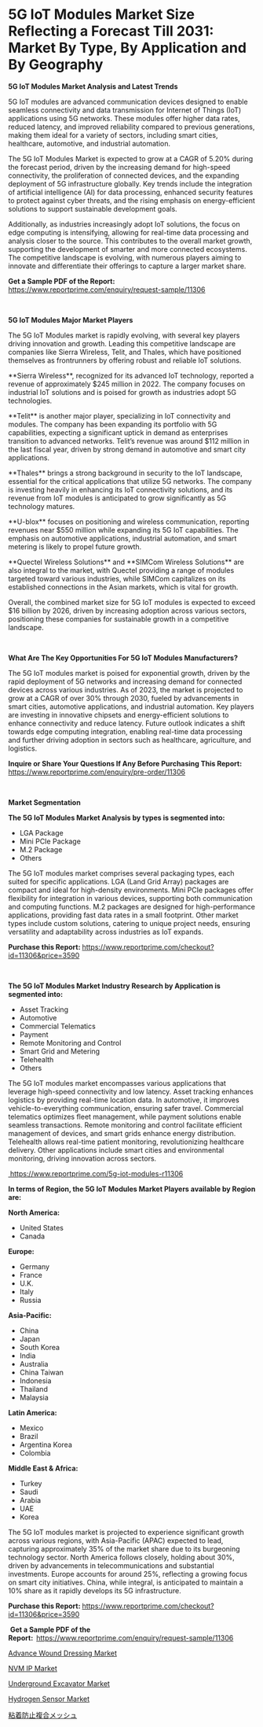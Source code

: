<p><h1>5G IoT Modules Market Size Reflecting a Forecast Till 2031: Market By Type, By Application and By Geography</h1></p><p><strong>5G IoT Modules Market Analysis and Latest Trends</strong></p>
<p><p>5G IoT modules are advanced communication devices designed to enable seamless connectivity and data transmission for Internet of Things (IoT) applications using 5G networks. These modules offer higher data rates, reduced latency, and improved reliability compared to previous generations, making them ideal for a variety of sectors, including smart cities, healthcare, automotive, and industrial automation.</p><p>The 5G IoT Modules Market is expected to grow at a CAGR of 5.20% during the forecast period, driven by the increasing demand for high-speed connectivity, the proliferation of connected devices, and the expanding deployment of 5G infrastructure globally. Key trends include the integration of artificial intelligence (AI) for data processing, enhanced security features to protect against cyber threats, and the rising emphasis on energy-efficient solutions to support sustainable development goals.</p><p>Additionally, as industries increasingly adopt IoT solutions, the focus on edge computing is intensifying, allowing for real-time data processing and analysis closer to the source. This contributes to the overall market growth, supporting the development of smarter and more connected ecosystems. The competitive landscape is evolving, with numerous players aiming to innovate and differentiate their offerings to capture a larger market share.</p></p>
<p><strong>Get a Sample PDF of the Report:&nbsp;</strong> <a href="https://www.reportprime.com/enquiry/request-sample/11306">https://www.reportprime.com/enquiry/request-sample/11306</a></p>
<p>&nbsp;</p>
<p><strong>5G IoT Modules Major Market Players</strong></p>
<p><p>The 5G IoT Modules market is rapidly evolving, with several key players driving innovation and growth. Leading this competitive landscape are companies like Sierra Wireless, Telit, and Thales, which have positioned themselves as frontrunners by offering robust and reliable IoT solutions.</p><p>**Sierra Wireless**, recognized for its advanced IoT technology, reported a revenue of approximately $245 million in 2022. The company focuses on industrial IoT solutions and is poised for growth as industries adopt 5G technologies.</p><p>**Telit** is another major player, specializing in IoT connectivity and modules. The company has been expanding its portfolio with 5G capabilities, expecting a significant uptick in demand as enterprises transition to advanced networks. Telit’s revenue was around $112 million in the last fiscal year, driven by strong demand in automotive and smart city applications.</p><p>**Thales** brings a strong background in security to the IoT landscape, essential for the critical applications that utilize 5G networks. The company is investing heavily in enhancing its IoT connectivity solutions, and its revenue from IoT modules is anticipated to grow significantly as 5G technology matures.</p><p>**U-blox** focuses on positioning and wireless communication, reporting revenues near $550 million while expanding its 5G IoT capabilities. The emphasis on automotive applications, industrial automation, and smart metering is likely to propel future growth.</p><p>**Quectel Wireless Solutions** and **SIMCom Wireless Solutions** are also integral to the market, with Quectel providing a range of modules targeted toward various industries, while SIMCom capitalizes on its established connections in the Asian markets, which is vital for growth.</p><p>Overall, the combined market size for 5G IoT modules is expected to exceed $16 billion by 2026, driven by increasing adoption across various sectors, positioning these companies for sustainable growth in a competitive landscape.</p></p>
<p>&nbsp;</p>
<p><strong>What Are The Key Opportunities For 5G IoT Modules Manufacturers?</strong></p>
<p><p>The 5G IoT modules market is poised for exponential growth, driven by the rapid deployment of 5G networks and increasing demand for connected devices across various industries. As of 2023, the market is projected to grow at a CAGR of over 30% through 2030, fueled by advancements in smart cities, automotive applications, and industrial automation. Key players are investing in innovative chipsets and energy-efficient solutions to enhance connectivity and reduce latency. Future outlook indicates a shift towards edge computing integration, enabling real-time data processing and further driving adoption in sectors such as healthcare, agriculture, and logistics.</p></p>
<p><strong>Inquire or Share Your Questions If Any Before Purchasing This Report:</strong> <a href="https://www.reportprime.com/enquiry/pre-order/11306">https://www.reportprime.com/enquiry/pre-order/11306</a></p>
<p>&nbsp;</p>
<p><strong>Market Segmentation</strong></p>
<p><strong>The 5G IoT Modules Market Analysis by types is segmented into:</strong></p>
<p><ul><li>LGA Package</li><li>Mini PCIe Package</li><li>M.2 Package</li><li>Others</li></ul></p>
<p><p>The 5G IoT modules market comprises several packaging types, each suited for specific applications. LGA (Land Grid Array) packages are compact and ideal for high-density environments. Mini PCIe packages offer flexibility for integration in various devices, supporting both communication and computing functions. M.2 packages are designed for high-performance applications, providing fast data rates in a small footprint. Other market types include custom solutions, catering to unique project needs, ensuring versatility and adaptability across industries as IoT expands.</p></p>
<p><strong>Purchase this Report:&nbsp;</strong><a href="https://www.reportprime.com/checkout?id=11306&price=3590">https://www.reportprime.com/checkout?id=11306&price=3590</a></p>
<p>&nbsp;</p>
<p><strong>The 5G IoT Modules Market Industry Research by Application is segmented into:</strong></p>
<p><ul><li>Asset Tracking</li><li>Automotive</li><li>Commercial Telematics</li><li>Payment</li><li>Remote Monitoring and Control</li><li>Smart Grid and Metering</li><li>Telehealth</li><li>Others</li></ul></p>
<p><p>The 5G IoT modules market encompasses various applications that leverage high-speed connectivity and low latency. Asset tracking enhances logistics by providing real-time location data. In automotive, it improves vehicle-to-everything communication, ensuring safer travel. Commercial telematics optimizes fleet management, while payment solutions enable seamless transactions. Remote monitoring and control facilitate efficient management of devices, and smart grids enhance energy distribution. Telehealth allows real-time patient monitoring, revolutionizing healthcare delivery. Other applications include smart cities and environmental monitoring, driving innovation across sectors.</p></p>
<p><a href="https://www.reportprime.com/5g-iot-modules-r11306">&nbsp;https://www.reportprime.com/5g-iot-modules-r11306</a></p>
<p><strong>In terms of Region, the 5G IoT Modules Market Players available by Region are:</strong></p>
<p>
    <p> <strong> North America: </strong>
        <ul>
            <li>United States</li>
            <li>Canada</li>
        </ul>
        </p> 
    <p> <strong> Europe: </strong>
        <ul>
            <li>Germany</li>
            <li>France</li>
            <li>U.K.</li>
            <li>Italy</li>
            <li>Russia</li>
        </ul>
        </p> 
    <p> <strong> Asia-Pacific: </strong>
        <ul>
            <li>China</li>
            <li>Japan</li>
            <li>South Korea</li>
            <li>India</li>
            <li>Australia</li>
            <li>China Taiwan</li>
            <li>Indonesia</li>
            <li>Thailand</li>
            <li>Malaysia</li>
        </ul>
        </p> 
    <p> <strong> Latin America: </strong>
        <ul>
            <li>Mexico</li>
            <li>Brazil</li>
            <li>Argentina Korea</li>
            <li>Colombia</li>
        </ul>
        </p> 
    <p> <strong> Middle East & Africa: </strong>
        <ul>
            <li>Turkey</li>
            <li>Saudi</li>
            <li>Arabia</li>
            <li>UAE</li>
            <li>Korea</li>
        </ul>
    </p>
    </p>
<p><p>The 5G IoT modules market is projected to experience significant growth across various regions, with Asia-Pacific (APAC) expected to lead, capturing approximately 35% of the market share due to its burgeoning technology sector. North America follows closely, holding about 30%, driven by advancements in telecommunications and substantial investments. Europe accounts for around 25%, reflecting a growing focus on smart city initiatives. China, while integral, is anticipated to maintain a 10% share as it rapidly develops its 5G infrastructure.</p></p>
<p><strong>Purchase this Report: </strong><a href="https://www.reportprime.com/checkout?id=11306&price=3590">https://www.reportprime.com/checkout?id=11306&price=3590</a></p>
<p>&nbsp;<strong>Get a Sample PDF of the Report:&nbsp;&nbsp;</strong><a href="https://www.reportprime.com/enquiry/request-sample/11306">https://www.reportprime.com/enquiry/request-sample/11306</a></p>
<p><strong></strong></p>
<p><p><a href="https://www.linkedin.com/pulse/future-advance-wound-dressing-market-global-forecast-trends-gv5je?trackingId=rcQzShkbQ42jIgDyRPVHqw%3D%3D">Advance Wound Dressing Market</a></p><p><a href="https://medium.com/@roberthamilton727/this-report-on-nvm-ip-market-is-a-comprehensive-analysis-of-market-shares-strategies-products-ad11493e2a7d">NVM IP Market</a></p><p><a href="https://issuu.com/reportprime-2/docs/underground-excavator-market-size-2_428d1e7d58fdb0">Underground Excavator Market</a></p><p><a href="https://github.com/SanjidaMahmud81/Market-Research-Report-List-1/blob/main/hydrogen-sensor-market.md">Hydrogen Sensor Market</a></p><p><a href="https://medium.com/@sweet1_2luv/anti-adhesion-composite-mesh-market-%E3%81%AF-%E3%82%B3%E3%82%B9%E3%83%88%E7%AE%A1%E7%90%86%E3%81%A8%E5%8A%B9%E7%8E%87%E5%90%91%E4%B8%8A%E3%82%92%E5%84%AA%E5%85%88%E3%81%97%E3%81%BE%E3%81%99-%E3%81%95%E3%82%89%E3%81%AB-%E5%A0%B1%E5%91%8A%E6%9B%B8%E3%81%AF%E5%B8%82%E5%A0%B4%E3%81%AE%E9%9C%80%E8%A6%81%E9%9D%A2%E3%81%A8%E4%BE%9B%E7%B5%A6%E9%9D%A2%E3%81%AE%E4%B8%A1%E6%96%B9%E3%82%92%E3%82%AB%E3%83%90%E3%83%BC%E3%81%97%E3%81%A6%E3%81%84%E3%81%BE%E3%81%99-bce973b08fcd">粘着防止複合メッシュ</a></p></p>